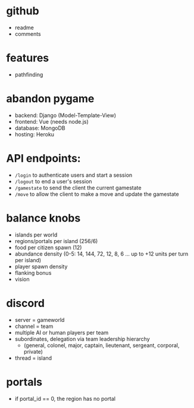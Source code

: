 # github
- readme
- comments

# features
- pathfinding

# abandon pygame
- backend: Django (Model-Template-View)
- frontend: Vue (needs node.js)
- database: MongoDB
- hosting: Heroku

# API endpoints: 
- `/login` to authenticate users and start a session
- `/logout` to end a user's session
- `/gamestate` to send the client the current gamestate
- `/move` to allow the client to make a move and update the gamestate

# balance knobs
- islands per world
- regions/portals per island (256/6)
- food per citizen spawn (12)
- abundance density (0-5: 14, 144, 72, 12, 8, 6 ... up to +12 units per turn per island)
- player spawn density
- flanking bonus
- vision

# discord
- server = gameworld
- channel = team
- multiple AI or human players per team
- subordinates, delegation via team leadership hierarchy
  - (general, colonel, major, captain, lieutenant, sergeant, corporal, private)
- thread = island

# portals
- if portal_id == 0, the region has no portal